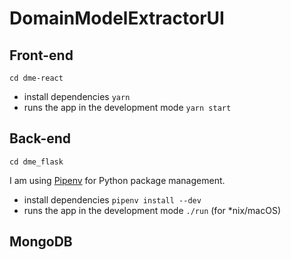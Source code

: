 # DomainModelExtractorUI





## Front-end

```
cd dme-react
```

- install dependencies `yarn`
- runs the app in the development mode `yarn start`



## Back-end

```
cd dme_flask
```

I am using [Pipenv](https://github.com/pypa/pipenv) for Python package management. 

- install dependencies `pipenv install --dev`
- runs the app in the development mode `./run`  (for *nix/macOS)

## MongoDB

